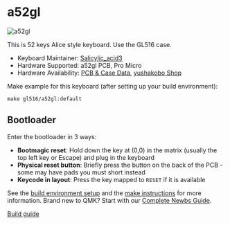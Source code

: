 # a52gl

![a52gl](https://cdn-ak.f.st-hatena.com/images/fotolife/S/Salicylic_acid3/20210911/20210911005227.jpg)

This is 52 keys Alice style keyboard.
Use the GL516 case.

* Keyboard Maintainer: [Salicylic_acid3](https://github.com/Salicylic-acid3)
* Hardware Supported: a52gl PCB, Pro Micro
* Hardware Availability: [PCB & Case Data](https://github.com/Salicylic-acid3/GL516_Exemple), [yushakobo Shop](https://shop.yushakobo.jp/products/3342)

Make example for this keyboard (after setting up your build environment):

    make gl516/a52gl:default

## Bootloader

Enter the bootloader in 3 ways:

* **Bootmagic reset**: Hold down the key at (0,0) in the matrix (usually the top left key or Escape) and plug in the keyboard
* **Physical reset button**: Briefly press the button on the back of the PCB - some may have pads you must short instead
* **Keycode in layout**: Press the key mapped to `RESET` if it is available

See the [build environment setup](https://docs.qmk.fm/#/getting_started_build_tools) and the [make instructions](https://docs.qmk.fm/#/getting_started_make_guide) for more information. Brand new to QMK? Start with our [Complete Newbs Guide](https://docs.qmk.fm/#/newbs).

[Build guide](https://salicylic-acid3.hatenablog.com/entry/a52gl-j73gl-build-guide)
